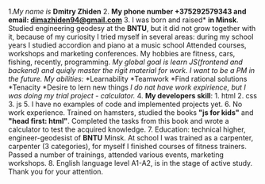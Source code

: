1.*My name is* **Dmitry Zhiden**
2. **My phone number +375292579343 and email: <dimazhiden94@gmail.com>**
3. I was born and raised* **in Minsk**. Studied engineering geodesy at the **BNTU**, but
it did not grow together with it, because of my curiosity I tried myself in several
areas: during my school years I studied accordion and piano at a music school
Attended courses, workshops and marketing conferences.
 My hobbies are fitness, cars, fishing, recently, programming.
*My global goal is learn JS(frontend and backend) and quiqly master the rigit material for work. I want to be a PM in the future.*
    *My abilities:*
         *Learnability
         *Teamwork
         *Find rational solutions
         *Tenacity
         *Desire to lern new things
     *I do nat have work expirience, but I was doing my trial project - calculator.*
4. **My developers skill**:
     1. html
     2. css
     3. js 
5. I have no examples of code and implemented projects yet.
6. No work experience. Trained on hamsters, studied the books **"js for kids"** and
**"head first: html"**. Completed the tasks from this book and wrote a calculator to
test the acquired knowledge.
7. Education: technical higher, engineer-geodesist of **BNTU** Minsk.
At school I was trained as a carpenter, carpenter (3 categories), for myself I
finished courses of fitness trainers. Passed a number of trainings, attended various
events, marketing workshops.
8. English language level A1-A2, is in the stage of active study.
Thank you for your attention.